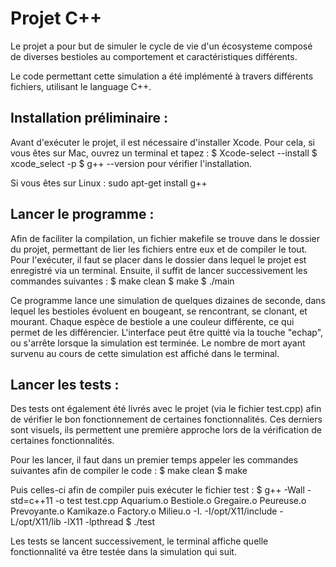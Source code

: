# Projet C++
Le projet a pour but de simuler le cycle de vie d'un écosysteme composé de diverses bestioles au comportement et caractéristiques  différents.

Le code permettant cette simulation a été implémenté à travers différents fichiers, utilisant le language C++.

## Installation préliminaire :
Avant d'exécuter le projet, il est nécessaire d'installer Xcode. 
Pour cela, si vous êtes sur Mac, ouvrez un terminal et tapez :
$ Xcode-select --install
$ xcode_select -p
$ g++ --version pour vérifier l'installation.

Si vous êtes sur Linux :
sudo apt-get install g++

## Lancer le programme :
Afin de faciliter la compilation, un fichier makefile se trouve dans le dossier du projet, permettant de lier les fichiers entre eux et de compiler le tout.
Pour l'exécuter, il faut se placer dans le dossier dans lequel le projet est enregistré via un terminal.
Ensuite, il suffit de lancer successivement les commandes suivantes :
$ make clean
$ make
$ ./main

Ce programme lance une simulation de quelques dizaines de seconde, dans lequel les bestioles évoluent en bougeant, se rencontrant, se clonant, et mourant.
Chaque espèce de bestiole a une couleur différente, ce qui permet de les différencier.
L'interface peut être quitté via la touche "echap", ou s'arrête lorsque la simulation est terminée.
Le nombre de mort ayant survenu au cours de cette simulation est affiché dans le terminal.

## Lancer les tests :
Des tests ont également été livrés avec le projet (via le fichier test.cpp) afin de vérifier le bon fonctionnement de certaines fonctionnalités.
Ces derniers sont visuels, ils permettent une première approche lors de la vérification de certaines fonctionnalités.

Pour les lancer, il faut dans un premier temps appeler les commandes suivantes afin de compiler le code : 
$ make clean
$ make

Puis celles-ci afin de compiler puis exécuter le fichier test : 
$ g++ -Wall -std=c++11 -o test test.cpp Aquarium.o Bestiole.o Gregaire.o Peureuse.o Prevoyante.o Kamikaze.o Factory.o Milieu.o -I. -I/opt/X11/include -L/opt/X11/lib -lX11 -lpthread
$ ./test

Les tests se lancent successivement, le terminal affiche quelle fonctionnalité va être testée dans la simulation qui suit.